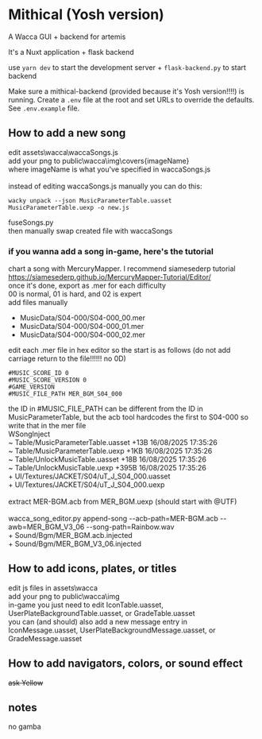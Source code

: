 # Mithical (Yosh version)

A Wacca GUI + backend for artemis

It's a Nuxt application + flask backend

use `yarn dev` to start the development server + `flask-backend.py` to start backend

Make sure a mithical-backend (provided because it's Yosh version!!!!) is running. Create a `.env` file at the root and set URLs to override the defaults. See `.env.example` file.

## How to add a new song
edit assets\wacca\waccaSongs.js <br>
add your png to public\wacca\img\covers\{imageName} <br>
where imageName is what you've specified in waccaSongs.js <br> <br>
instead of editing waccaSongs.js manually you can do this:<br>
```
wacky unpack --json MusicParameterTable.uasset MusicParameterTable.uexp -o new.js
```
fuseSongs.py<br>
then manually swap created file with waccaSongs

### if you wanna add a song in-game, here's the tutorial <br>
chart a song with MercuryMapper. I recommend siamesederp tutorial <br>
https://siamesederp.github.io/MercuryMapper-Tutorial/Editor/  <br>
once it's done, export as .mer for each difficulty  <br>
00 is normal, 01 is hard, and 02 is expert  <br>
add files manually  <br>
+ MusicData/S04-000/S04-000_00.mer  <br>
+ MusicData/S04-000/S04-000_01.mer  <br>
+ MusicData/S04-000/S04-000_02.mer  <br>

edit each .mer file in hex editor so the start is as follows (do not add carriage return to the file!!!!!! no 0D)  <br>
```
#MUSIC_SCORE_ID 0
#MUSIC_SCORE_VERSION 0
#GAME_VERSION
#MUSIC_FILE_PATH MER_BGM_S04_000
```
 the ID in #MUSIC_FILE_PATH can be different from the ID in MusicParameterTable, but the acb tool hardcodes the first to S04-000 so write that in the mer file  <br>
WSongInject <br>
~ Table/MusicParameterTable.uasset +13B 16/08/2025 17:35:26 <br>
~ Table/MusicParameterTable.uexp +1KB 16/08/2025 17:35:26 <br>
~ Table/UnlockMusicTable.uasset +18B 16/08/2025 17:35:26 <br>
~ Table/UnlockMusicTable.uexp +395B 16/08/2025 17:35:26 <br>
\+ UI/Textures/JACKET/S04/uT_J_S04_000.uasset <br>
\+ UI/Textures/JACKET/S04/uT_J_S04_000.uexp <br>
 <br>
extract MER-BGM.acb from MER_BGM.uexp  (should start with @UTF) <br>
 <br>
wacca_song_editor.py append-song --acb-path=MER-BGM.acb --awb=MER_BGM_V3_06 --song-path=Rainbow.wav <br>
\+ Sound/Bgm/MER_BGM.acb.injected <br>
\+ Sound/Bgm/MER_BGM_V3_06.injected <br>

## How to add icons, plates, or titles
edit js files in assets\wacca <br>
add your png to public\wacca\img <br>
in-game you just need to edit IconTable.uasset, UserPlateBackgroundTable.uasset, or GradeTable.uasset <br>
you can (and should) also add a new message entry in IconMessage.uasset, UserPlateBackgroundMessage.uasset, or GradeMessage.uasset <br>

## How to add navigators, colors, or sound effect
~~ask Yellow~~

## notes
no gamba 
